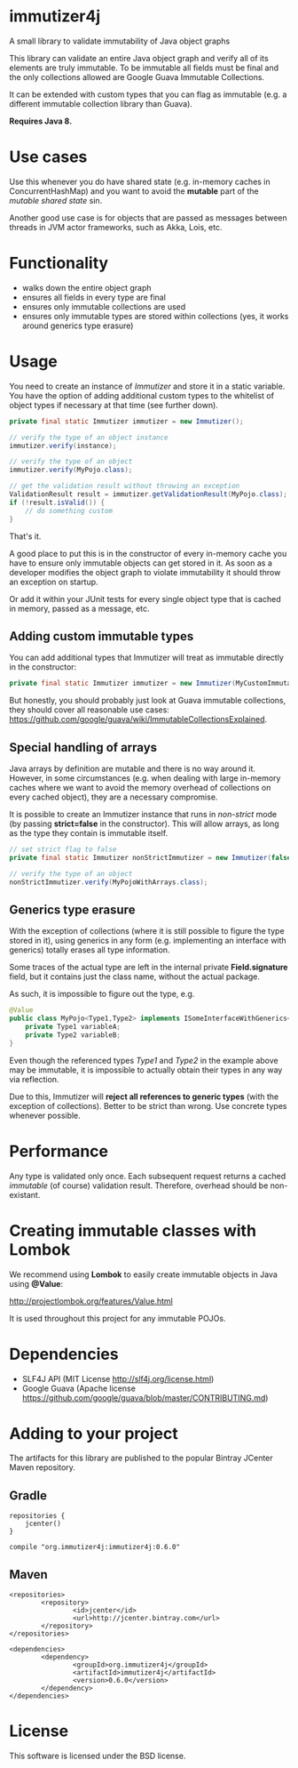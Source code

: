 # immutizer4j

A small library to validate immutability of Java object graphs

This library can validate an entire Java object graph and verify all of its elements are truly immutable.
To be immutable all fields must be final and the only collections allowed are Google Guava Immutable Collections.

It can be extended with custom types that you can flag as immutable (e.g. a different immutable collection
library than Guava).

**Requires Java 8.**

# Use cases

Use this whenever you do have shared state (e.g. in-memory caches in ConcurrentHashMap) and you want to avoid
the **mutable** part of the *mutable shared state* sin.

Another good use case is for objects that are passed as messages between threads in JVM actor frameworks, such as Akka, Lois, etc.

# Functionality

* walks down the entire object graph
* ensures all fields in every type are final
* ensures only immutable collections are used
* ensures only immutable types are stored within collections (yes, it works around generics type erasure)

# Usage

You need to create an instance of *Immutizer* and store it in a static variable. You have the option of adding
additional custom types to the whitelist of object types if necessary at that time (see further down).

```java
private final static Immutizer immutizer = new Immutizer();

// verify the type of an object instance
immutizer.verify(instance);

// verify the type of an object
immutizer.verify(MyPojo.class);

// get the validation result without throwing an exception
ValidationResult result = immutizer.getValidationResult(MyPojo.class);
if (!result.isValid()) {
    // do something custom
}
```

That's it. 

A good place to put this is in the constructor of every in-memory cache you have to ensure only immutable objects
can get stored in it. As soon as a developer modifies the object graph to violate immutability it should throw an
exception on startup.

Or add it within your JUnit tests for every single object type that is cached in memory, passed as a message, etc.

## Adding custom immutable types

You can add additional types that Immutizer will treat as immutable directly in the constructor:

```java
private final static Immutizer immutizer = new Immutizer(MyCustomImmutableCollection.class);
```

But honestly, you should probably just look at Guava immutable collections, they should cover all reasonable
use cases: <https://github.com/google/guava/wiki/ImmutableCollectionsExplained>.

## Special handling of arrays

Java arrays by definition are mutable and there is no way around it. However, in some circumstances (e.g. when
dealing with large in-memory caches where we want to avoid the memory overhead of collections on every cached object),
they are a necessary compromise.

It is possible to create an Immutizer instance that runs in *non-strict* mode (by passing **strict=false** in the
constructor). This will allow arrays, as long as the type they contain is immutable itself.

```java
// set strict flag to false
private final static Immutizer nonStrictImmutizer = new Immutizer(false);

// verify the type of an object
nonStrictImmutizer.verify(MyPojoWithArrays.class);
```

## Generics type erasure

With the exception of collections (where it is still possible to figure the type stored in it), using generics
in any form (e.g. implementing an interface with generics) totally erases all type information. 

Some traces of the actual type are left in the internal private **Field.signature** field, but it contains just
the class name, without the actual package. 

As such, it is impossible to figure out the type, e.g.

```java
@Value
public class MyPojo<Type1,Type2> implements ISomeInterfaceWithGenerics<Type1,Type2> {
    private Type1 variableA;
    private Type2 variableB;
}
```

Even though the referenced types *Type1* and *Type2* in the example above may be immutable, it is impossible
to actually obtain their types in any way via reflection.

Due to this, Immutizer will **reject all references to generic types** (with the exception of collections). 
Better to be strict than wrong. Use concrete types whenever possible.

# Performance

Any type is validated only once. Each subsequent request returns a cached *immutable* (of course) validation result.
Therefore, overhead should be non-existant.

# Creating immutable classes with Lombok

We recommend using **Lombok** to easily create immutable objects in Java using **@Value**:

<http://projectlombok.org/features/Value.html>

It is used throughout this project for any immutable POJOs. 

# Dependencies

* SLF4J API (MIT License <http://slf4j.org/license.html>)
* Google Guava (Apache license <https://github.com/google/guava/blob/master/CONTRIBUTING.md>)

# Adding to your project

The artifacts for this library are published to the popular Bintray JCenter Maven repository.

## Gradle

    repositories {
        jcenter()
    }

    compile "org.immutizer4j:immutizer4j:0.6.0"


## Maven

    <repositories>
            <repository>
                    <id>jcenter</id>
                    <url>http://jcenter.bintray.com</url>
            </repository>
    </repositories>

    <dependencies>
            <dependency>
                    <groupId>org.immutizer4j</groupId>
                    <artifactId>immutizer4j</artifactId>
                    <version>0.6.0</version>
            </dependency>
    </dependencies>

# License

This software is licensed under the BSD license.



